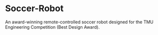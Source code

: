 # Soccer-Robot
An award-winning remote-controlled soccer robot designed for the TMU Engineering Competition (Best Design Award).

